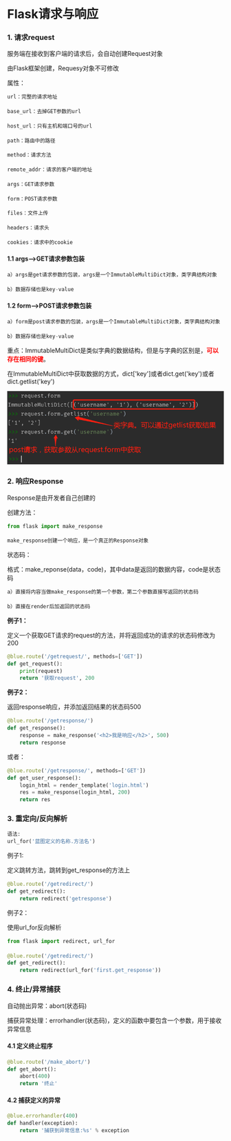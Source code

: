
# Flask请求与响应


### 1. 请求request

服务端在接收到客户端的请求后，会自动创建Request对象

由Flask框架创建，Requesy对象不可修改

属性：

```python
url：完整的请求地址

base_url：去掉GET参数的url

host_url：只有主机和端口号的url

path：路由中的路径

method：请求方法

remote_addr：请求的客户端的地址

args：GET请求参数

form：POST请求参数

files：文件上传

headers：请求头

cookies：请求中的cookie
```


#### 1.1 args-->GET请求参数包装

```python
a）args是get请求参数的包装，args是一个ImmutableMultiDict对象，类字典结构对象
	
b）数据存储也是key-value
```

#### 1.2 form-->POST请求参数包装

```python
a）form是post请求参数的包装，args是一个ImmutableMultiDict对象，类字典结构对象
	
b）数据存储也是key-value
```

重点：ImmutableMultiDict是类似字典的数据结构，但是与字典的区别是，<font style="color:red; font-weight:bold;">可以存在相同的键</font>。

在ImmutableMultiDict中获取数据的方式，dict['key']或者dict.get('key')或者dict.getlist('key')

![图](images/flask_request_form.png)


### 2. 响应Response

Response是由开发者自己创建的

创建方法：

```python
from flask import make_response

make_response创建一个响应，是一个真正的Response对象
```

状态码：

格式：make_reponse(data，code)，其中data是返回的数据内容，code是状态码

```python
a）直接将内容当做make_response的第一个参数，第二个参数直接写返回的状态码

b）直接在render后加返回的状态码
```

**例子1：**

定义一个获取GET请求的request的方法，并将返回成功的请求的状态码修改为200

```python
@blue.route('/getrequest/', methods=['GET'])
def get_request():
    print(request)
    return '获取request', 200
```

**例子2：**

返回response响应，并添加返回结果的状态码500

```python
@blue.route('/getresponse/')
def get_response():
    response = make_response('<h2>我是响应</h2>', 500)
    return response
```

或者：

```python
@blue.route('/getresponse/', methods=['GET'])
def get_user_response():
    login_html = render_template('login.html')
    res = make_response(login_html, 200)
    return res
```

### 3. 重定向/反向解析

```python
语法:
url_for('蓝图定义的名称.方法名')
```

例子1:

定义跳转方法，跳转到get_response的方法上


```python
@blue.route('/getredirect/')
def get_redirect():
    return redirect('getresponse')
```

例子2：

使用url_for反向解析

```python
from flask import redirect, url_for

@blue.route('/getredirect/')
def get_redirect():
    return redirect(url_for('first.get_response'))
```

### 4. 终止/异常捕获

自动抛出异常：abort(状态码)

捕获异常处理：errorhandler(状态码)，定义的函数中要包含一个参数，用于接收异常信息

#### 4.1 定义终止程序

```python
@blue.route('/make_abort/')
def get_abort():
    abort(400)
    return '终止'
```

#### 4.2 捕获定义的异常

```python
@blue.errorhandler(400)
def handler(exception):
    return '捕获到异常信息:%s' % exception
```



